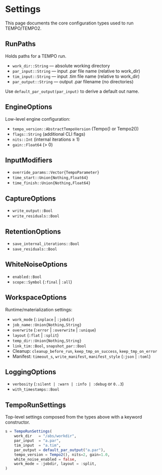 # Settings

This page documents the core configuration types used to run TEMPO/TEMPO2.

## RunPaths

Holds paths for a TEMPO run.
- `work_dir::String` — absolute working directory
- `par_input::String` — input .par file name (relative to work_dir)
- `tim_input::String` — input .tim file name (relative to work_dir)
- `par_output::String` — output .par filename (no directories)

Use `default_par_output(par_input)` to derive a default out name.

## EngineOptions

Low-level engine configuration:
- `tempo_version::AbstractTempoVersion` (Tempo() or Tempo2())
- `flags::String` (additional CLI flags)
- `nits::Int` (internal iterations ≥ 1)
- `gain::Float64` (> 0)

## InputModifiers
- `override_params::Vector{TempoParameter}`
- `time_start::Union{Nothing,Float64}`
- `time_finish::Union{Nothing,Float64}`

## CaptureOptions
- `write_output::Bool`
- `write_residuals::Bool`

## RetentionOptions
- `save_internal_iterations::Bool`
- `save_residuals::Bool`

## WhiteNoiseOptions
- `enabled::Bool`
- `scope::Symbol` (`:final` | `:all`)

## WorkspaceOptions
Runtime/materialization settings:
- `work_mode` (`:inplace` | `:jobdir`)
- `job_name::Union{Nothing,String}`
- `overwrite` (`:error` | `:overwrite` | `:unique`)
- `layout` (`:flat` | `:split`)
- `temp_dir::Union{Nothing,String}`
- `link_tim::Bool`, `snapshot_par::Bool`
- Cleanup: `cleanup_before_run`, `keep_tmp_on_success`, `keep_tmp_on_error`
- Manifest: `timeout_s`, `write_manifest`, `manifest_style` (`:json` | `:toml`)

## LoggingOptions
- `verbosity` (`:silent | :warn | :info | :debug` or `0..3`)
- `with_timestamps::Bool`

## TempoRunSettings
Top-level settings composed from the types above with a keyword constructor.

```julia
s = TempoRunSettings(
    work_dir   = "/abs/workdir",
    par_input  = "a.par",
    tim_input  = "a.tim",
    par_output = default_par_output("a.par"),
    tempo_version = Tempo2(), nits=2, gain=1.0,
    white_noise_enabled = false,
    work_mode = :jobdir, layout = :split,
)
```
